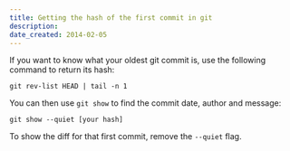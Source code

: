 ```yaml
---
title: Getting the hash of the first commit in git
description: 
date_created: 2014-02-05
---
```


If you want to know what your oldest git commit is, use the following command to return its hash:

```
git rev-list HEAD | tail -n 1
```

You can then use `git show` to find the commit date, author and message:

```
git show --quiet [your hash]
```

To show the diff for that first commit, remove the `--quiet` flag.

